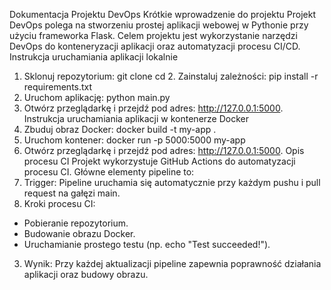 Dokumentacja Projektu DevOps
Krótkie wprowadzenie do projektu
Projekt DevOps polega na stworzeniu prostej aplikacji webowej w Pythonie przy użyciu frameworka Flask. Celem projektu jest wykorzystanie narzędzi DevOps do
konteneryzacji aplikacji oraz automatyzacji procesu CI/CD.
Instrukcja uruchamiania aplikacji lokalnie
1. Sklonuj repozytorium:    git clone <URL do repozytorium>    cd <nazwa-folderu> 2. Zainstaluj zależności:
   pip install -r requirements.txt
3.	Uruchom aplikację:
   python main.py
4.	Otwórz przeglądarkę i przejdź pod adres: http://127.0.0.1:5000.
Instrukcja uruchamiania aplikacji w kontenerze Docker
1.	Zbuduj obraz Docker:    docker build -t my-app .
2.	Uruchom kontener:
   docker run -p 5000:5000 my-app
3.	Otwórz przeglądarkę i przejdź pod adres: http://127.0.0.1:5000.
Opis procesu CI
Projekt wykorzystuje GitHub Actions do automatyzacji procesu CI. Główne elementy pipeline to:
1.	Trigger: Pipeline uruchamia się automatycznie przy każdym pushu i pull request na gałęzi main.
2.	Kroki procesu CI:
-	Pobieranie repozytorium.
-	Budowanie obrazu Docker.
-	Uruchamianie prostego testu (np. echo "Test succeeded!").
3.	Wynik: Przy każdej aktualizacji pipeline zapewnia poprawność działania aplikacji oraz budowy obrazu.

